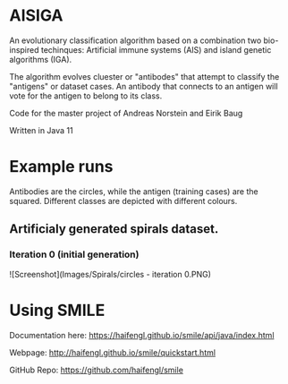 # AISIGA
An evolutionary classification algorithm based on a combination two bio-inspired techinques: Artificial immune systems (AIS) and island genetic algorithms (IGA).

The algorithm evolves cluester or "antibodes" that attempt to classify the "antigens" or dataset cases. An antibody that connects to an antigen will vote for the antigen to belong to its class.

Code for the master project of Andreas Norstein and Eirik Baug

Written in Java 11

# Example runs
Antibodies are the circles, while the antigen (training cases) are the squared. Different classes are depicted with different colours.

## Artificialy generated spirals dataset.

### Iteration 0 (initial generation)
![Screenshot](Images/Spirals/circles - iteration 0.PNG)


# Using SMILE 
Documentation here: 
https://haifengl.github.io/smile/api/java/index.html

Webpage: http://haifengl.github.io/smile/quickstart.html

GitHub Repo: https://github.com/haifengl/smile

